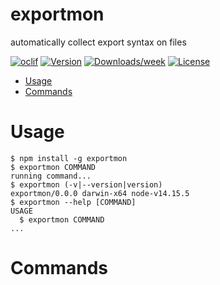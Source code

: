 exportmon
=========

automatically collect export syntax on files

[![oclif](https://img.shields.io/badge/cli-oclif-brightgreen.svg)](https://oclif.io)
[![Version](https://img.shields.io/npm/v/exportmon.svg)](https://npmjs.org/package/exportmon)
[![Downloads/week](https://img.shields.io/npm/dw/exportmon.svg)](https://npmjs.org/package/exportmon)
[![License](https://img.shields.io/npm/l/exportmon.svg)](https://github.com/michael2995/exportmon/blob/master/package.json)

<!-- toc -->
* [Usage](#usage)
* [Commands](#commands)
<!-- tocstop -->
# Usage
<!-- usage -->
```sh-session
$ npm install -g exportmon
$ exportmon COMMAND
running command...
$ exportmon (-v|--version|version)
exportmon/0.0.0 darwin-x64 node-v14.15.5
$ exportmon --help [COMMAND]
USAGE
  $ exportmon COMMAND
...
```
<!-- usagestop -->
# Commands
<!-- commands -->

<!-- commandsstop -->
